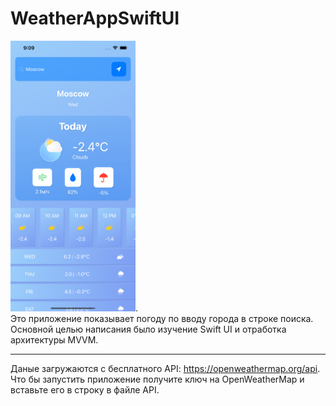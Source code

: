 # WeatherAppSwiftUI
<img src="https://github.com/Gol-D/WeatherAppSwiftUI/blob/main/Simulator%20Screen%20Shot%20-%20iPhone%2012%20Pro%20Max%20-%202021-11-10%20at%2009.09.11.png" width="200" />.  
Это приложение показывает погоду по вводу города в строке поиска.  
Основной целью написания было изучение Swift UI и отработка архитектуры MVVM. 
***
Даные загружаются с бесплатного АPI: https://openweathermap.org/api.  
Что бы запустить приложение получите ключ на OpenWeatherMap и вставьте его в строку в файле API.
